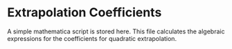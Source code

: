 # Extrapolation Coefficients 

A simple mathematica script is stored here. This file calculates the algebraic expressions for the coefficients for quadratic extrapolation.
